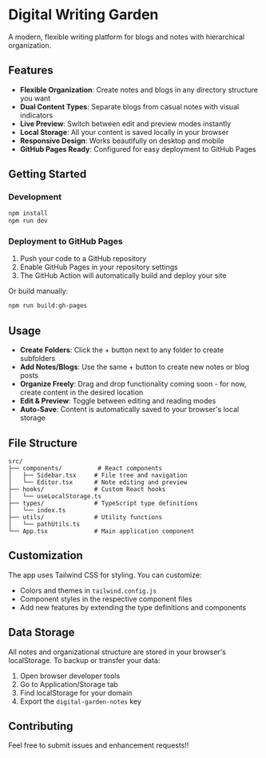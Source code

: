 # Digital Writing Garden

A modern, flexible writing platform for blogs and notes with hierarchical organization.

## Features

- **Flexible Organization**: Create notes and blogs in any directory structure you want
- **Dual Content Types**: Separate blogs from casual notes with visual indicators
- **Live Preview**: Switch between edit and preview modes instantly
- **Local Storage**: All your content is saved locally in your browser
- **Responsive Design**: Works beautifully on desktop and mobile
- **GitHub Pages Ready**: Configured for easy deployment to GitHub Pages

## Getting Started

### Development

```bash
npm install
npm run dev
```

### Deployment to GitHub Pages

1. Push your code to a GitHub repository
2. Enable GitHub Pages in your repository settings
3. The GitHub Action will automatically build and deploy your site

Or build manually:

```bash
npm run build:gh-pages
```

## Usage

- **Create Folders**: Click the + button next to any folder to create subfolders
- **Add Notes/Blogs**: Use the same + button to create new notes or blog posts
- **Organize Freely**: Drag and drop functionality coming soon - for now, create content in the desired location
- **Edit & Preview**: Toggle between editing and reading modes
- **Auto-Save**: Content is automatically saved to your browser's local storage

## File Structure

```
src/
├── components/          # React components
│   ├── Sidebar.tsx     # File tree and navigation
│   └── Editor.tsx      # Note editing and preview
├── hooks/              # Custom React hooks
│   └── useLocalStorage.ts
├── types/              # TypeScript type definitions
│   └── index.ts
├── utils/              # Utility functions
│   └── pathUtils.ts
└── App.tsx             # Main application component
```

## Customization

The app uses Tailwind CSS for styling. You can customize:

- Colors and themes in `tailwind.config.js`
- Component styles in the respective component files
- Add new features by extending the type definitions and components

## Data Storage

All notes and organizational structure are stored in your browser's localStorage. To backup or transfer your data:

1. Open browser developer tools
2. Go to Application/Storage tab
3. Find localStorage for your domain
4. Export the `digital-garden-notes` key


## Contributing

Feel free to submit issues and enhancement requests!!
